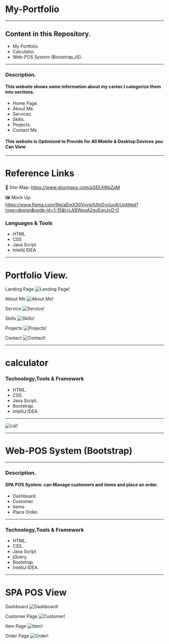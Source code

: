 # My-Portfolio

---
## Content in this Repository.

* My Portfolio
* Calculator.
* Web-POS System (Bootstrap,JS).


---
### Description.


#### This website shows some information about my career.I categorize them into sections.
* Home Page.
* About Me.
* Services.
* Skills.
* Projects.
* Contact Me.

#### This website is Optimized to Provide for All Mobile & Desktop Devices you Can View

---

# Reference Links
📍 Site-Map:
https://www.gloomaps.com/aGEE4WpZaM

🖼 Mock Up: https://www.figma.com/file/aEmX30VxysrlUhtGyxIuv6/Untitled?type=design&node-id=1-15&t=LABWpgA2goEqnJvO-0

### Languages & Tools

* HTML
* CSS
* Java Script
* Intellij IDEA
---

# Portfolio View.
Landing Page
![Landing Page!](assets/images/ReadmeImg/Home.png)

About Me
![About Me!](assets/images/ReadmeImg/About.png)

Service
![Service!](assets/images/ReadmeImg/Service.png)

Skills
![Skills!](assets/images/ReadmeImg/Skill.png)

Projects
![Projects!](assets/images/ReadmeImg/Projects.png)

Contact
![Contact!](assets/images/ReadmeImg/Contact.png)

---

# calculator

### Technology,Tools & Framework

* HTML.
* CSS.
* Java Script.
* Bootstrap.
* IntelliJ IDEA.
---

![cal!](assets/images/ReadmeImg/cal.png)

---

# Web-POS System (Bootstrap)

---
### Description.


#### SPA POS System. can Manage customers and items and place an order.
* Dashboard.
* Customer.
* Items.
* Place Order.
---
### Technology,Tools & Framework

* HTML.
* CSS.
* Java Script
* jQuery.
* Bootstrap.
* IntelliJ IDEA.
---
# SPA POS View

Dashboard
![Dashboard!](assets/images/ReadmeImg/dashboard.png)

Customer Page
![Customer!](assets/images/ReadmeImg/customer.png)

Item Page
![Item!](assets/images/ReadmeImg/items.png)

Order Page
![Order!](assets/images/ReadmeImg/order.png)
